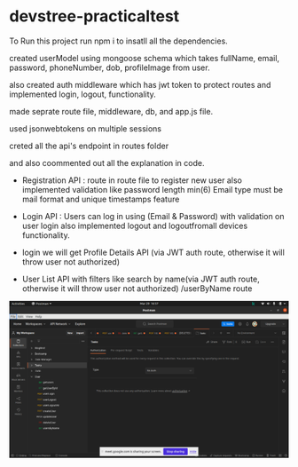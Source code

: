 
# devstree-practicaltest

To Run this project run npm i to insatll all the dependencies.

created userModel using mongoose schema which takes fullName, email, password, phoneNumber, dob, profileImage from user.

also created auth middleware which has jwt token to protect routes and implemented login, logout, functionality.

made seprate route file, middleware, db, and app.js file.

used jsonwebtokens on multiple sessions 

creted all the api's endpoint in routes folder 

and also coommented out all the explanation in code.

- Registration API :
route in route file to register new user also implemented validation like password length min(6)
Email type must be mail format and unique timestamps feature

 
 - Login API :
 Users can log in using (Email & Password) with validation on user login also implemented logout and logoutfromall devices functionality.

- login we will get Profile Details API (via JWT auth route, otherwise it will throw user not authorized)

- User List API with filters like search by name(via JWT auth route, otherwise it will throw user not authorized) /userByName route

![Routesimage](Routes.png)

